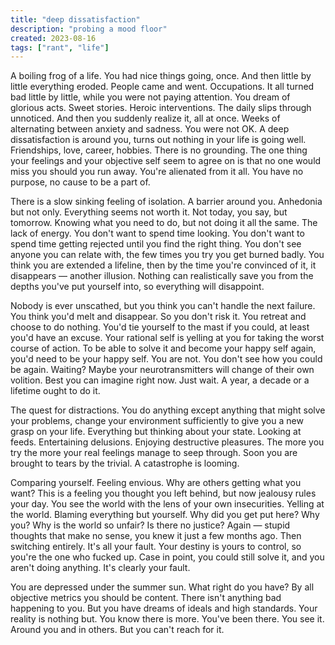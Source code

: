```yaml
---
title: "deep dissatisfaction"
description: "probing a mood floor"
created: 2023-08-16
tags: ["rant", "life"]
---
```


A boiling frog of a life. You had nice things going, once. And then little by little everything eroded. People came and went. Occupations. It all turned bad little by little, while you were not paying attention.
You dream of glorious acts. Sweet stories. Heroic interventions. The daily slips through unnoticed. And then you suddenly realize it, all at once. Weeks of alternating between anxiety and sadness. You were not OK. A deep dissatisfaction is around you, turns out nothing in your life is going well. Friendships, love, career, hobbies. There is no grounding. The one thing your feelings and your objective self seem to agree on is that no one would miss you should you run away. You're alienated from it all. You have no purpose, no cause to be a part of.

There is a slow sinking feeling of isolation. A barrier around you. Anhedonia but not only. Everything seems not worth it. Not today, you say, but tomorrow. Knowing what you need to do, but not doing it all the same. The lack of energy. You don't want to spend time looking. You don't want to spend time getting rejected until you find the right thing. You don't see anyone you can relate with, the few times you try you get burned badly. You think you are extended a lifeline, then by the time you're convinced of it, it disappears — another illusion. Nothing can realistically save you from the depths you've put yourself into, so everything will disappoint.

Nobody is ever unscathed, but you think you can't handle the next failure. You think you'd melt and disappear. So you don't risk it. You retreat and choose to do nothing. You'd tie yourself to the mast if you could, at least you'd have an excuse. Your rational self is yelling at you for taking the worst course of action.
To be able to solve it and become your happy self again, you'd need to be your happy self. You are not. You don't see how you could be again. Waiting? Maybe your neurotransmitters will change of their own volition. Best you can imagine right now. Just wait. A year, a decade or a lifetime ought to do it.

The quest for distractions. You do anything except anything that might solve your problems, change your environment sufficiently to give you a new grasp on your life. Everything but thinking about your state. Looking at feeds. Entertaining delusions. Enjoying destructive pleasures. The more you try the more your real feelings manage to seep through. Soon you are brought to tears by the trivial. A catastrophe is looming.

Comparing yourself. Feeling envious. Why are others getting what you want? This is a feeling you thought you left behind, but now jealousy rules your day. You see the world with the lens of your own insecurities.
Yelling at the world. Blaming everything but yourself. Why did you get put here? Why you? Why is the world so unfair? Is there no justice? Again — stupid thoughts that make no sense, you knew it just a few months ago.
Then switching entirely. It's all your fault. Your destiny is yours to control, so you're the one who fucked up. Case in point, you could still solve it, and you aren't doing anything. It's clearly your fault.

You are depressed under the summer sun. What right do you have? By all objective metrics you should be content. There isn't anything bad happening to you. But you have dreams of ideals and high standards. Your reality is nothing but. You know there is more. You've been there. You see it. Around you and in others. But you can't reach for it.
